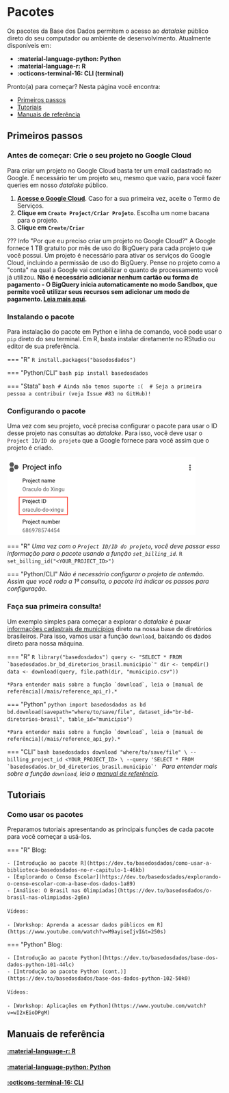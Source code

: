 
# Pacotes

Os pacotes da Base dos Dados permitem o acesso ao *datalake* público
direto do seu computador ou ambiente de desenvolvimento. Atualmente disponíveis em:

- **:material-language-python: Python**
- **:material-language-r: R**
- **:octicons-terminal-16: CLI (terminal)**

Pronto(a) para começar? Nesta página você encontra:

- [Primeiros passos](#primeiros-passos)
- [Tutoriais](#tutoriais)
- [Manuais de referência](#manuais-de-referencia)

## Primeiros passos

### Antes de começar: Crie o seu projeto no Google Cloud

Para criar um projeto no Google Cloud basta ter um email cadastrado no
Google. É necessário ter um projeto seu, mesmo que vazio, para você
fazer queries em nosso *datalake* público.

1. **[Acesse o Google Cloud](https://console.cloud.google.com/projectselector2/home/dashboard)**.
   Caso for a sua primeira vez, aceite o Termo de Serviços.
3. **Clique em `Create Project/Criar Projeto`**. Escolha um nome bacana para o projeto.
5. **Clique em `Create/Criar`**

??? Info "Por que eu preciso criar um projeto no Google Cloud?"
    A Google fornece 1 TB gratuito por mês de uso do BigQuery para cada
    projeto que você possui. Um projeto é necessário para ativar os
    serviços do Google Cloud, incluindo a permissão de uso do BigQuery.
    Pense no projeto como a "conta" na qual a Google vai contabilizar o
    quanto de processamento você já utilizou. **Não é necessário adicionar
    nenhum cartão ou forma de pagamento - O BigQuery inicia automaticamente no modo Sandbox, que permite você utilizar seus recursos sem adicionar um modo de pagamento. [Leia mais aqui](https://cloud.google.com/bigquery/docs/sandbox/?hl=pt).**

### Instalando o pacote

Para instalação do pacote em Python e linha de comando, você pode usar o
`pip` direto do seu terminal. Em R, basta instalar diretamente no
RStudio ou editor de sua preferência.

=== "R"
    ```R
    install.packages("basedosdados")
    ```

=== "Python/CLI"
    ```bash
    pip install basedosdados
    ```

=== "Stata"
    ```bash
    # Ainda não temos suporte :( 
    # Seja a primeira pessoa a contribuir (veja Issue #83 no GitHub)!
    ```


### Configurando o pacote

Uma vez com seu projeto, você precisa configurar o pacote para usar o ID
desse projeto nas consultas ao *datalake*. Para isso, você deve usar o
`Project ID/ID do projeto` que a Google fornece para você assim que o
projeto é criado.

![](images/project_id_example.png)

=== "R"
    *Uma vez com o `Project ID/ID do projeto`, você deve passar essa
    informação para o pacote usando a função `set_billing_id`.*
    ```R
    set_billing_id("<YOUR_PROJECT_ID>")
    ```

=== "Python/CLI"
    *Não é necessário configurar o projeto de antemão. Assim que você
    roda a 1ª consulta, o pacote irá indicar os passos para configuração.*

### Faça sua primeira consulta!

Um exemplo simples para começar a explorar o *datalake* é puxar
[informações cadastrais de
municípios](https://basedosdados.org/dataset/br-bd-diretorios-brasil/resource/9046b938-b361-4c3c-a5e7-a549dfc48f2b)
direto na nossa base de diretórios brasileiros. Para isso, vamos usar a
função `download`, baixando os dados direto para nossa máquina.

=== "R"
    ```R
    library("basedosdados")
    query <- "SELECT * FROM `basedosdados.br_bd_diretorios_brasil.municipio`"
    dir <- tempdir()
    data <- download(query, file.path(dir, "municipio.csv"))
    ```

    *Para entender mais sobre a função `download`, leia o [manual de referência](/mais/reference_api_r).*
    
=== "Python"
    ```python
    import basedosdados as bd
    bd.download(savepath="where/to/save/file",
    dataset_id="br-bd-diretorios-brasil", table_id="municipio")
    ```

    *Para entender mais sobre a função `download`, leia o [manual de referência](/mais/reference_api_py).*

=== "CLI"
    ```bash
    basedosdados download "where/to/save/file" \
    --billing_project_id <YOUR_PROJECT_ID> \
    --query 'SELECT * FROM `basedosdados.br_bd_diretorios_brasil.municipio`'
    ```
    *Para entender mais sobre a função `download`, leia o [manual de referência](/mais/reference_api_cli).*
    
## Tutoriais

### Como usar os pacotes

Preparamos tutoriais apresentando as principais funções de cada pacote
para você começar a usá-los.

=== "R"
    Blog:

    - [Introdução ao pacote R](https://dev.to/basedosdados/como-usar-a-biblioteca-basedosdados-no-r-capitulo-1-46kb)
    - [Explorando o Censo Escolar](https://dev.to/basedosdados/explorando-o-censo-escolar-com-a-base-dos-dados-1a89)
    - [Análise: O Brasil nas Olimpíadas](https://dev.to/basedosdados/o-brasil-nas-olimpiadas-2g6n)

    Vídeos:

    - [Workshop: Aprenda a acessar dados públicos em R](https://www.youtube.com/watch?v=M9ayiseIjvI&t=250s)
    
    
=== "Python"
    Blog:

    - [Introdução ao pacote Python](https://dev.to/basedosdados/base-dos-dados-python-101-44lc)
    - [Introdução ao pacote Python (cont.)](https://dev.to/basedosdados/base-dos-dados-python-102-50k0)
    
    Vídeos:

    - [Workshop: Aplicações em Python](https://www.youtube.com/watch?v=wI2xEioDPgM)
    

## Manuais de referência

#### [:material-language-r: R](/mais/reference_api_r)

#### [:material-language-python: Python](/mais/reference_api_py)

#### [:octicons-terminal-16: CLI](/mais/reference_api_cli)
